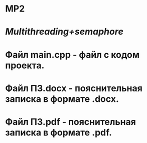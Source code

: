 # MP2
# _Multithreading+semaphore_
# Файл main.cpp - файл с кодом проекта.
# Файл ПЗ.docx - пояснительная записка в формате .docx.
# Файл ПЗ.pdf - пояснительная записка в формате .pdf.
